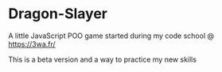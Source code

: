 # Dragon-Slayer
A little JavaScript POO game started during my code school @ https://3wa.fr/

This is a beta version and a way to practice my new skills
